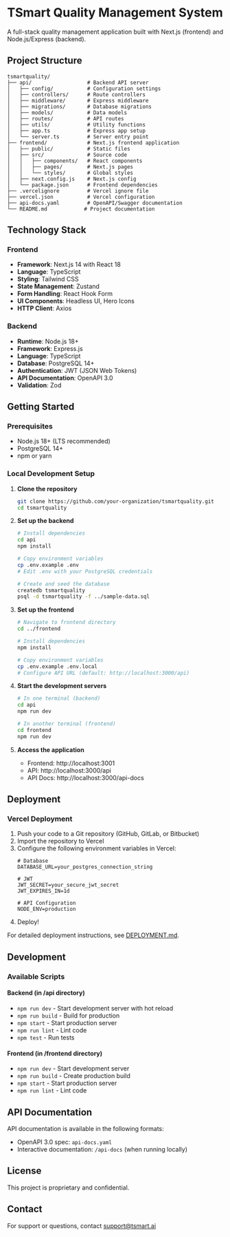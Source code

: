 # TSmart Quality Management System

A full-stack quality management application built with Next.js (frontend) and Node.js/Express (backend).

## Project Structure

```
tsmartquality/
├── api/                  # Backend API server
│   ├── config/           # Configuration settings
│   ├── controllers/      # Route controllers
│   ├── middleware/       # Express middleware
│   ├── migrations/       # Database migrations
│   ├── models/           # Data models
│   ├── routes/           # API routes
│   ├── utils/            # Utility functions
│   ├── app.ts            # Express app setup
│   └── server.ts         # Server entry point
├── frontend/             # Next.js frontend application
│   ├── public/           # Static files
│   ├── src/              # Source code
│   │   ├── components/   # React components
│   │   ├── pages/        # Next.js pages
│   │   └── styles/       # Global styles
│   ├── next.config.js    # Next.js config
│   └── package.json      # Frontend dependencies
├── .vercelignore         # Vercel ignore file
├── vercel.json           # Vercel configuration
├── api-docs.yaml         # OpenAPI/Swagger documentation
└── README.md            # Project documentation
```

## Technology Stack

### Frontend
- **Framework**: Next.js 14 with React 18
- **Language**: TypeScript
- **Styling**: Tailwind CSS
- **State Management**: Zustand
- **Form Handling**: React Hook Form
- **UI Components**: Headless UI, Hero Icons
- **HTTP Client**: Axios

### Backend
- **Runtime**: Node.js 18+
- **Framework**: Express.js
- **Language**: TypeScript
- **Database**: PostgreSQL 14+
- **Authentication**: JWT (JSON Web Tokens)
- **API Documentation**: OpenAPI 3.0
- **Validation**: Zod

## Getting Started

### Prerequisites

- Node.js 18+ (LTS recommended)
- PostgreSQL 14+
- npm or yarn

### Local Development Setup

1. **Clone the repository**
   ```bash
   git clone https://github.com/your-organization/tsmartquality.git
   cd tsmartquality
   ```

2. **Set up the backend**
   ```bash
   # Install dependencies
   cd api
   npm install
   
   # Copy environment variables
   cp .env.example .env
   # Edit .env with your PostgreSQL credentials
   
   # Create and seed the database
   createdb tsmartquality
   psql -d tsmartquality -f ../sample-data.sql
   ```

3. **Set up the frontend**
   ```bash
   # Navigate to frontend directory
   cd ../frontend
   
   # Install dependencies
   npm install
   
   # Copy environment variables
   cp .env.example .env.local
   # Configure API URL (default: http://localhost:3000/api)
   ```

4. **Start the development servers**
   ```bash
   # In one terminal (backend)
   cd api
   npm run dev
   
   # In another terminal (frontend)
   cd frontend
   npm run dev
   ```

5. **Access the application**
   - Frontend: http://localhost:3001
   - API: http://localhost:3000/api
   - API Docs: http://localhost:3000/api-docs

## Deployment

### Vercel Deployment

1. Push your code to a Git repository (GitHub, GitLab, or Bitbucket)
2. Import the repository to Vercel
3. Configure the following environment variables in Vercel:
   ```
   # Database
   DATABASE_URL=your_postgres_connection_string
   
   # JWT
   JWT_SECRET=your_secure_jwt_secret
   JWT_EXPIRES_IN=1d
   
   # API Configuration
   NODE_ENV=production
   ```
4. Deploy!

For detailed deployment instructions, see [DEPLOYMENT.md](DEPLOYMENT.md).

## Development

### Available Scripts

#### Backend (in /api directory)
- `npm run dev` - Start development server with hot reload
- `npm run build` - Build for production
- `npm start` - Start production server
- `npm run lint` - Lint code
- `npm test` - Run tests

#### Frontend (in /frontend directory)
- `npm run dev` - Start development server
- `npm run build` - Create production build
- `npm start` - Start production server
- `npm run lint` - Lint code

## API Documentation

API documentation is available in the following formats:
- OpenAPI 3.0 spec: `api-docs.yaml`
- Interactive documentation: `/api-docs` (when running locally)

## License

This project is proprietary and confidential.

## Contact

For support or questions, contact [support@tsmart.ai](mailto:support@tsmart.ai)